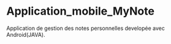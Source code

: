 # Application_mobile_MyNote
Application de gestion des notes personnelles developée avec Android(JAVA).
